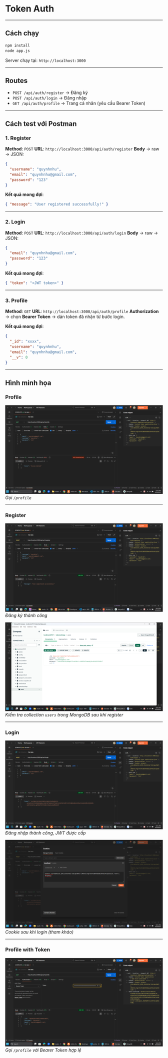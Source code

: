# Token Auth

---

## Cách chạy

```bash
npm install
node app.js
```

Server chạy tại: `http://localhost:3000`

---

## Routes

* `POST /api/auth/register` → Đăng ký
* `POST /api/auth/login` → Đăng nhập
* `GET /api/auth/profile` → Trang cá nhân (yêu cầu Bearer Token)

---

## Cách test với Postman

### 1. Register

**Method**: `POST`
**URL**: `http://localhost:3000/api/auth/register`
**Body** → raw → JSON:

```json
{
  "username": "quynhnhu",
  "email": "quynhnhu@gmail.com",
  "password": "123"
}
```

**Kết quả mong đợi**:

```json
{ "message": "User registered successfully!" }
```

---

### 2. Login

**Method**: `POST`
**URL**: `http://localhost:3000/api/auth/login`
**Body** → raw → JSON:

```json
{
  "email": "quynhnhu@gmail.com",
  "password": "123"
}
```

**Kết quả mong đợi**:

```json
{ "token": "<JWT token>" }
```

---

### 3. Profile

**Method**: `GET`
**URL**: `http://localhost:3000/api/auth/profile`
**Authorization** → chọn **Bearer Token** → dán token đã nhận từ bước login.

**Kết quả mong đợi**:

```json
{
  "_id": "xxxx",
  "username": "quynhnhu",
  "email": "quynhnhu@gmail.com",
  "__v": 0
}
```

---

## Hình minh họa

### Profile

![Profile](public/results/profile.png)
*Gọi `/profile`*

---

### Register

![Register](public/results/register.png)
*Đăng ký thành công*

![Register - MongoDB Users](public/results/register_mongo_users.png)
*Kiểm tra collection `users` trong MongoDB sau khi register*

---

### Login

![Login](public/results/login.png)
*Đăng nhập thành công, JWT được cấp*

![Cookies](public/results/cookies.png)
*Cookie sau khi login (tham khảo)*

---

### Profile with Token

![Profile](public/results/profile_token.png)
*Gọi `/profile` với Bearer Token hợp lệ*
